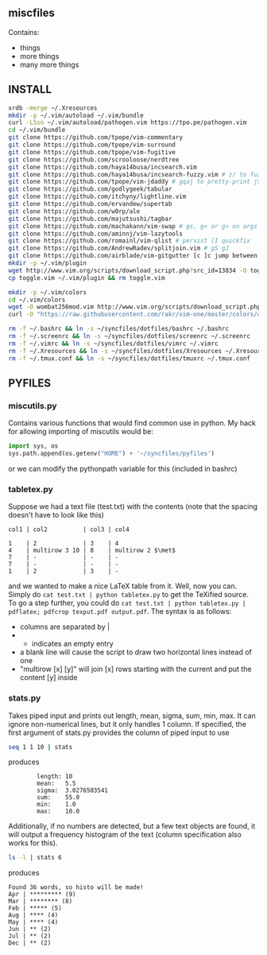 ## miscfiles
Contains:
* things
* more things
* many more things

## INSTALL
``` bash
xrdb -merge ~/.Xresources
mkdir -p ~/.vim/autoload ~/.vim/bundle
curl -LSso ~/.vim/autoload/pathogen.vim https://tpo.pe/pathogen.vim
cd ~/.vim/bundle
git clone https://github.com/tpope/vim-commentary
git clone https://github.com/tpope/vim-surround
git clone https://github.com/tpope/vim-fugitive
git clone https://github.com/scrooloose/nerdtree
git clone https://github.com/haya14busa/incsearch.vim
git clone https://github.com/haya14busa/incsearch-fuzzy.vim # z/ to fuzzy search
git clone https://github.com/tpope/vim-jdaddy # gqaj to pretty-print json under cursor 
git clone https://github.com/godlygeek/tabular
git clone https://github.com/itchyny/lightline.vim
git clone https://github.com/ervandew/supertab
git clone https://github.com/w0rp/ale
git clone https://github.com/majutsushi/tagbar
git clone https://github.com/machakann/vim-swap # gs, g< or g> on args to switch them
git clone https://github.com/aminnj/vim-lazytools
git clone https://github.com/romainl/vim-qlist # persist [I quickfix 
git clone https://github.com/AndrewRadev/splitjoin.vim # gS gJ
git clone https://github.com/airblade/vim-gitgutter [c ]c jump between hunks
mkdir -p ~/.vim/plugin
wget http://www.vim.org/scripts/download_script.php?src_id=13834 -O toggle.vim
cp toggle.vim ~/.vim/plugin && rm toggle.vim

mkdir -p ~/.vim/colors
cd ~/.vim/colors
wget -O wombat256mod.vim http://www.vim.org/scripts/download_script.php?src_id=13400
curl -O "https://raw.githubusercontent.com/rakr/vim-one/master/colors/one.vim"

rm -f ~/.bashrc && ln -s ~/syncfiles/dotfiles/bashrc ~/.bashrc
rm -f ~/.screenrc && ln -s ~/syncfiles/dotfiles/screenrc ~/.screenrc
rm -f ~/.vimrc && ln -s ~/syncfiles/dotfiles/vimrc ~/.vimrc
rm -f ~/.Xresources && ln -s ~/syncfiles/dotfiles/Xresources ~/.Xresources
rm -f ~/.tmux.conf && ln -s ~/syncfiles/dotfiles/tmuxrc ~/.tmux.conf
```

## PYFILES
### miscutils.py
Contains various functions that would find common use in python. My hack for allowing importing of miscutils would be:
``` python
import sys, os
sys.path.append(os.getenv("HOME") + '~/syncfiles/pyfiles')
```
or we can modify the pythonpath variable for this (included in bashrc)

### tabletex.py
Suppose we had a text file (test.txt) with the contents (note that the spacing doesn't have to look like this)
```
col1 | col2          | col3 | col4

1    | 2             | 3    | 4
4    | multirow 3 10 | 8    | multirow 2 $\met$
7    | -             | -    | -
7    | -             | -    | -
1    | 2             | 3    | -
```
and we wanted to make a nice LaTeX table from it. Well, now you can. Simply do `cat test.txt | python tabletex.py` to get
the TeXified source. To go a step further, you could do `cat test.txt | python tabletex.py | pdflatex; pdfcrop texput.pdf output.pdf`.
The syntax is as follows:
- columns are separated by |
- - indicates an empty entry
- a blank line will cause the script to draw two horizontal lines instead of one
- "multirow [x] [y]" will join [x] rows starting with the current and put the content [y] inside

### stats.py
Takes piped input and prints out length, mean, sigma, sum, min, max. It can ignore non-numerical lines, but it only handles 1 column. If specified, the first argument of stats.py provides the column of piped input to use
``` bash
seq 1 1 10 | stats
```
produces
```
        length: 10
        mean:   5.5
        sigma:  3.0276503541
        sum:    55.0
        min:    1.0
        max:    10.0
```
Additionally, if no numbers are detected, but a few text objects are found, it will output a frequency histogram of the text (column specification also works for this).
``` bash
ls -l | stats 6
```
produces
```
Found 36 words, so histo will be made!
Apr | ********* (9)
Mar | ******** (8)
Feb | ***** (5)
Aug | **** (4)
May | **** (4)
Jun | ** (2)
Jul | ** (2)
Dec | ** (2)
```
